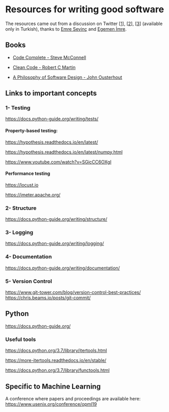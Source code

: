# Resources for writing good software

The resources came out from a discussion on Twitter [[1](https://twitter.com/uyducusirin/status/1175757464052142083)], [[2](https://twitter.com/uyducusirin/status/1175835933188321280)], [[3](https://twitter.com/uyducusirin/status/1175851428734263297)] (available only in Turkish), thanks to [Emre Sevinç](https://twitter.com/EmreSevinc) and [Egemen İmre](https://twitter.com/uyducusirin).

## Books
* [Code Complete - Steve McConnell](https://www.goodreads.com/book/show/4845.Code_Complete)

* [Clean Code - Robert C Martin](https://www.goodreads.com/book/show/3735293-clean-code)

* [A Philosophy of Software Design - John Ousterhout](https://www.goodreads.com/en/book/show/39996759-a-philosophy-of-software-design)

## Links to important concepts

### 1- Testing
https://docs.python-guide.org/writing/tests/

#### Property-based testing:
https://hypothesis.readthedocs.io/en/latest/

https://hypothesis.readthedocs.io/en/latest/numpy.html

https://www.youtube.com/watch?v=SGicCC6OXgI

#### Performance testing
https://locust.io

https://jmeter.apache.org/

### 2- Structure
https://docs.python-guide.org/writing/structure/

### 3- Logging
https://docs.python-guide.org/writing/logging/

### 4- Documentation
https://docs.python-guide.org/writing/documentation/

### 5- Version Control
https://www.git-tower.com/blog/version-control-best-practices/
https://chris.beams.io/posts/git-commit/

## Python
https://docs.python-guide.org/

### Useful tools
https://docs.python.org/3.7/library/itertools.html

https://more-itertools.readthedocs.io/en/stable/

https://docs.python.org/3.7/library/functools.html

## Specific to Machine Learning
A conference where papers and proceedings are available here:
https://www.usenix.org/conference/opml19
